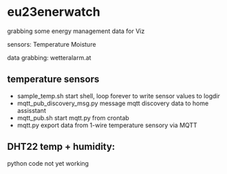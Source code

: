 # eu23enerwatch
grabbing some energy management data for Viz

sensors:
Temperature
Moisture

data grabbing:
wetteralarm.at

## temperature sensors

- sample_temp.sh    start shell, loop forever to write sensor values to logdir
- mqtt_pub_discovery_msg.py  message mqtt discovery data to home assisstant
- mqtt_pub.sh       start mqtt.py from crontab
- mqtt.py           export data from 1-wire temperature sensory via MQTT


## DHT22 temp + humidity: 

python code not yet working